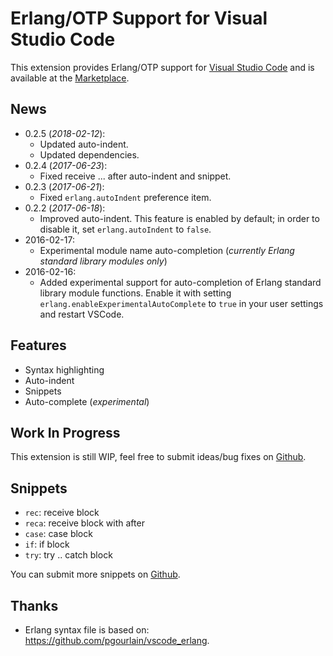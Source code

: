 # Erlang/OTP Support for Visual Studio Code

This extension provides Erlang/OTP support for [Visual Studio Code](https://code.visualstudio.com/) and is available at the [Marketplace](https://marketplace.visualstudio.com/items?itemName=yuce.erlang-otp).

## News

* 0.2.5 (*2018-02-12*):
    * Updated auto-indent.
    * Updated dependencies.
* 0.2.4 (*2017-06-23*):
    * Fixed receive ... after auto-indent and snippet.
* 0.2.3 (*2017-06-21*):
    * Fixed `erlang.autoIndent` preference item.
* 0.2.2 (*2017-06-18*):
    * Improved auto-indent. This feature is enabled by default; in order to disable it, set `erlang.autoIndent` to `false`.
* 2016-02-17:
    * Experimental module name auto-completion (*currently Erlang standard library modules only*)
* 2016-02-16:
    * Added experimental support for auto-completion of Erlang standard library module functions. Enable it with setting `erlang.enableExperimentalAutoComplete` to `true` in your user settings and restart VSCode.

## Features

* Syntax highlighting
* Auto-indent
* Snippets
* Auto-complete (*experimental*)

## Work In Progress

This extension is still WIP, feel free to submit ideas/bug fixes
on [Github](https://github.com/yuce/erlang-vscode/issues).

## Snippets

* `rec`: receive block
* `reca`: receive block with after
* `case`: case block
* `if`: if block
* `try`: try .. catch block

You can submit more snippets on [Github](https://github.com/yuce/erlang-vscode/issues).

## Thanks

* Erlang syntax file is based on: https://github.com/pgourlain/vscode_erlang.
